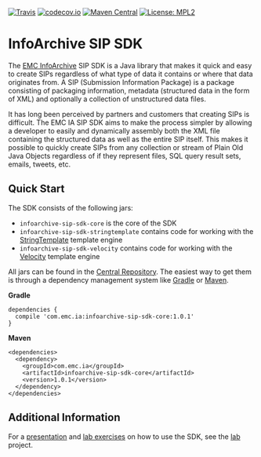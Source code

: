[![Travis](https://img.shields.io/travis/Enterprise-Content-Management/infoarchive-sip-sdk.svg)](https://travis-ci.org/Enterprise-Content-Management/infoarchive-sip-sdk)
[![codecov.io](https://img.shields.io/codecov/c/github/Enterprise-Content-Management/infoarchive-sip-sdk.svg)](https://codecov.io/github/Enterprise-Content-Management/infoarchive-sip-sdk)
[![Maven Central](https://img.shields.io/maven-central/v/com.emc.ia/infoarchive-sip-sdk-core.svg)](https://repo1.maven.org/maven2/com/emc/ia/)
[![License: MPL2](https://img.shields.io/badge/license-mpl2-ff69b4.svg)](https://www.mozilla.org/en-US/MPL/2.0/)

# InfoArchive SIP SDK

The [EMC InfoArchive](http://www.emc.com/enterprise-content-management/infoarchive/) SIP SDK is a Java library that 
makes it quick and easy to create SIPs regardless of what type of data it contains or where that data originates
from. A SIP (Submission Information Package) is a package consisting of packaging information, metadata (structured
data in the form of XML) and optionally a collection of unstructured data files.

It has long been perceived by partners and customers that creating SIPs is difficult. The EMC IA SIP SDK aims to make
the process simpler by allowing a developer to easily and dynamically assembly both the XML file containing the
structured data as well as the entire SIP itself. This makes it possible to quickly create SIPs from any collection or
stream of Plain Old Java Objects regardless of if they represent files, SQL query result sets, emails, tweets, etc.


## Quick Start

The SDK consists of the following jars:

- `infoarchive-sip-sdk-core` is the core of the SDK
- `infoarchive-sip-sdk-stringtemplate` contains code for working with the [StringTemplate](http://www.stringtemplate.org/) template engine
- `infoarchive-sip-sdk-velocity` contains code for working with the [Velocity](http://velocity.apache.org/) template engine

All jars can be found in the [Central Repository](https://repo1.maven.org/maven2/com/emc/ia/). The easiest way to get
them is through a dependency management system like [Gradle](http://gradle.org/) or [Maven](https://maven.apache.org/).

**Gradle**

    dependencies { 
      compile 'com.emc.ia:infoarchive-sip-sdk-core:1.0.1'
    }
    
**Maven**

    <dependencies>
      <dependency>
        <groupId>com.emc.ia</groupId>
        <artifactId>infoarchive-sip-sdk-core</artifactId>
        <version>1.0.1</version>
      </dependency>
    </dependencies>
    

## Additional Information

For a [presentation](https://github.com/Enterprise-Content-Management/infoarchive-sip-sdk-lab/releases/download/1.0.0/presentation.pdf)
and [lab exercises](https://github.com/Enterprise-Content-Management/infoarchive-sip-sdk-lab/releases/download/1.0.0/lab.pdf)
on how to use the SDK, see the [lab](https://github.com/Enterprise-Content-Management/infoarchive-sip-sdk-lab) project.
